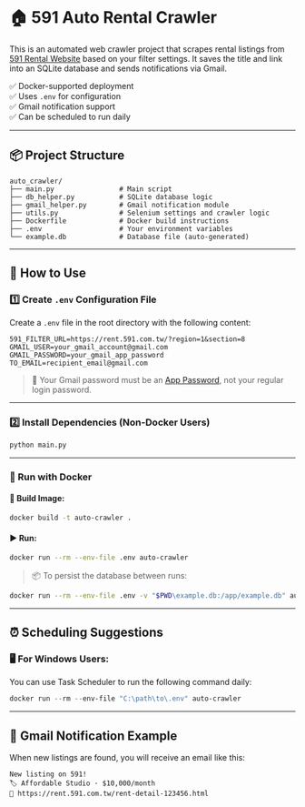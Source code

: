 # 🏠 591 Auto Rental Crawler

This is an automated web crawler project that scrapes rental listings from [591 Rental Website](https://rent.591.com.tw) based on your filter settings. It saves the title and link into an SQLite database and sends notifications via Gmail.

✅ Docker-supported deployment  
✅ Uses `.env` for configuration  
✅ Gmail notification support  
✅ Can be scheduled to run daily

---

## 📦 Project Structure

```
auto_crawler/
├── main.py                # Main script
├── db_helper.py           # SQLite database logic
├── gmail_helper.py        # Gmail notification module
├── utils.py               # Selenium settings and crawler logic
├── Dockerfile             # Docker build instructions
├── .env                   # Your environment variables
└── example.db             # Database file (auto-generated)
```

---

## 🚀 How to Use

### 1️⃣ Create `.env` Configuration File

Create a `.env` file in the root directory with the following content:

```
591_FILTER_URL=https://rent.591.com.tw/?region=1&section=8
GMAIL_USER=your_gmail_account@gmail.com
GMAIL_PASSWORD=your_gmail_app_password
TO_EMAIL=recipient_email@gmail.com
```

> 📌 Your Gmail password must be an [App Password](https://myaccount.google.com/apppasswords), not your regular login password.

---

### 2️⃣ Install Dependencies (Non-Docker Users)

```bash
python main.py
```

---

### 🐳 Run with Docker

#### 🔨 Build Image:

```bash
docker build -t auto-crawler .
```

#### ▶️ Run:

```bash
docker run --rm --env-file .env auto-crawler
```

> 📦 To persist the database between runs:
```bash
docker run --rm --env-file .env -v "$PWD\example.db:/app/example.db" auto-crawler
```

---

## ⏰ Scheduling Suggestions

### 🖥️ For Windows Users:
You can use Task Scheduler to run the following command daily:

```powershell
docker run --rm --env-file "C:\path\to\.env" auto-crawler
```

---

## 📧 Gmail Notification Example

When new listings are found, you will receive an email like this:

```
New listing on 591!
🏷️ Affordable Studio · $10,000/month
🔗 https://rent.591.com.tw/rent-detail-123456.html
```
